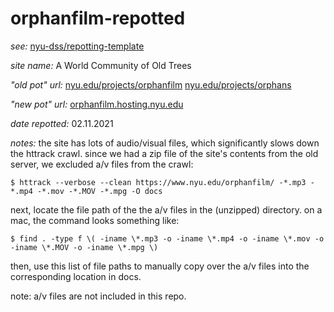 # orphanfilm-repotted

*see:*
[nyu-dss/repotting-template](https://github.com/nyu-dss/repotting-template/)

*site name:*
A World Community of Old Trees

*"old pot" url:*
[nyu.edu/projects/orphanfilm](https://www.nyu.edu/orphanfilm)
[nyu.edu/projects/orphans](https://www.nyu.edu/orphans)

*"new pot" url:*
[orphanfilm.hosting.nyu.edu](https://orphanfilm.hosting.nyu.edu/)

*date repotted:*
02.11.2021

*notes:*
the site has lots of audio/visual files, which significantly slows down the httrack crawl. since we had a zip file of the site's contents from the old server, we excluded a/v files from the crawl:

`$ httrack --verbose --clean https://www.nyu.edu/orphanfilm/ -*.mp3 -*.mp4 -*.mov -*.MOV -*.mpg -O docs`

next, locate the file path of the the a/v files in the (unzipped) directory. on a mac, the command looks something like:

`$ find . -type f \( -iname \*.mp3 -o -iname \*.mp4 -o -iname \*.mov -o -iname \*.MOV -o -iname \*.mpg \)`

then, use this list of file paths to manually copy over the a/v files into the corresponding location in docs.

note: a/v files are not included in this repo.

